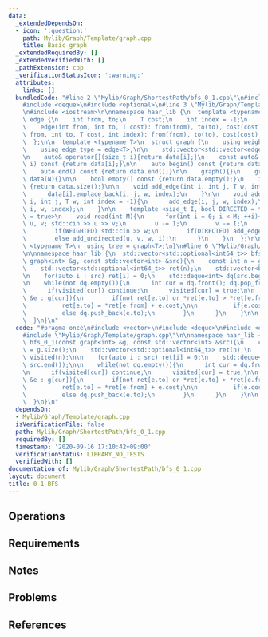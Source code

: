 ```yaml
---
data:
  _extendedDependsOn:
  - icon: ':question:'
    path: Mylib/Graph/Template/graph.cpp
    title: Basic graph
  _extendedRequiredBy: []
  _extendedVerifiedWith: []
  _pathExtension: cpp
  _verificationStatusIcon: ':warning:'
  attributes:
    links: []
  bundledCode: "#line 2 \"Mylib/Graph/ShortestPath/bfs_0_1.cpp\"\n#include <vector>\n\
    #include <deque>\n#include <optional>\n#line 3 \"Mylib/Graph/Template/graph.cpp\"\
    \n#include <iostream>\n\nnamespace haar_lib {\n  template <typename T>\n  struct\
    \ edge {\n    int from, to;\n    T cost;\n    int index = -1;\n    edge(){}\n\
    \    edge(int from, int to, T cost): from(from), to(to), cost(cost){}\n    edge(int\
    \ from, int to, T cost, int index): from(from), to(to), cost(cost), index(index){}\n\
    \  };\n\n  template <typename T>\n  struct graph {\n    using weight_type = T;\n\
    \    using edge_type = edge<T>;\n\n    std::vector<std::vector<edge<T>>> data;\n\
    \n    auto& operator[](size_t i){return data[i];}\n    const auto& operator[](size_t\
    \ i) const {return data[i];}\n\n    auto begin() const {return data.begin();}\n\
    \    auto end() const {return data.end();}\n\n    graph(){}\n    graph(int N):\
    \ data(N){}\n\n    bool empty() const {return data.empty();}\n    int size() const\
    \ {return data.size();}\n\n    void add_edge(int i, int j, T w, int index = -1){\n\
    \      data[i].emplace_back(i, j, w, index);\n    }\n\n    void add_undirected(int\
    \ i, int j, T w, int index = -1){\n      add_edge(i, j, w, index);\n      add_edge(j,\
    \ i, w, index);\n    }\n\n    template <size_t I, bool DIRECTED = true, bool WEIGHTED\
    \ = true>\n    void read(int M){\n      for(int i = 0; i < M; ++i){\n        int\
    \ u, v; std::cin >> u >> v;\n        u -= I;\n        v -= I;\n        T w = 1;\n\
    \        if(WEIGHTED) std::cin >> w;\n        if(DIRECTED) add_edge(u, v, w, i);\n\
    \        else add_undirected(u, v, w, i);\n      }\n    }\n  };\n\n  template\
    \ <typename T>\n  using tree = graph<T>;\n}\n#line 6 \"Mylib/Graph/ShortestPath/bfs_0_1.cpp\"\
    \n\nnamespace haar_lib {\n  std::vector<std::optional<int64_t>> bfs_0_1(const\
    \ graph<int> &g, const std::vector<int> &src){\n    const int n = g.size();\n\
    \    std::vector<std::optional<int64_t>> ret(n);\n    std::vector<bool> visited(n);\n\
    \n    for(auto i : src) ret[i] = 0;\n    std::deque<int> dq(src.begin(), src.end());\n\
    \n    while(not dq.empty()){\n      int cur = dq.front(); dq.pop_front();\n\n\
    \      if(visited[cur]) continue;\n      visited[cur] = true;\n\n      for(auto\
    \ &e : g[cur]){\n        if(not ret[e.to] or *ret[e.to] > *ret[e.from] + e.cost){\n\
    \          ret[e.to] = *ret[e.from] + e.cost;\n\n          if(e.cost == 0) dq.push_front(e.to);\n\
    \          else dq.push_back(e.to);\n        }\n      }\n    }\n\n    return ret;\n\
    \  }\n}\n"
  code: "#pragma once\n#include <vector>\n#include <deque>\n#include <optional>\n\
    #include \"Mylib/Graph/Template/graph.cpp\"\n\nnamespace haar_lib {\n  std::vector<std::optional<int64_t>>\
    \ bfs_0_1(const graph<int> &g, const std::vector<int> &src){\n    const int n\
    \ = g.size();\n    std::vector<std::optional<int64_t>> ret(n);\n    std::vector<bool>\
    \ visited(n);\n\n    for(auto i : src) ret[i] = 0;\n    std::deque<int> dq(src.begin(),\
    \ src.end());\n\n    while(not dq.empty()){\n      int cur = dq.front(); dq.pop_front();\n\
    \n      if(visited[cur]) continue;\n      visited[cur] = true;\n\n      for(auto\
    \ &e : g[cur]){\n        if(not ret[e.to] or *ret[e.to] > *ret[e.from] + e.cost){\n\
    \          ret[e.to] = *ret[e.from] + e.cost;\n\n          if(e.cost == 0) dq.push_front(e.to);\n\
    \          else dq.push_back(e.to);\n        }\n      }\n    }\n\n    return ret;\n\
    \  }\n}\n"
  dependsOn:
  - Mylib/Graph/Template/graph.cpp
  isVerificationFile: false
  path: Mylib/Graph/ShortestPath/bfs_0_1.cpp
  requiredBy: []
  timestamp: '2020-09-16 17:10:42+09:00'
  verificationStatus: LIBRARY_NO_TESTS
  verifiedWith: []
documentation_of: Mylib/Graph/ShortestPath/bfs_0_1.cpp
layout: document
title: 0-1 BFS
---
```


## Operations

## Requirements

## Notes

## Problems

## References
